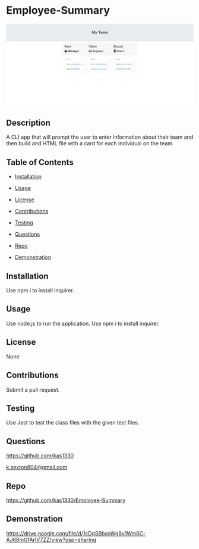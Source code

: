 # Employee-Summary
 <img src='myTeamGenerator.PNG' alt='Team generator screenshot'> 
  
## Description
  
 A CLI app that will prompt the user to enter information about their team and then build and HTML file with a card for each individual on the team.
  
## Table of Contents


- [Installation](https://github.com/kas1330/Employee-Summary#installation)


- [Usage](https://github.com/kas1330/Employee-Summary#usage)


- [License](https://github.com/kas1330/Employee-Summary#license)


- [Contributions](https://github.com/kas1330/Employee-Summary#contributions)


- [Testing](https://github.com/kas1330/Employee-Summary#testing)


- [Questions](https://github.com/kas1330/Employee-Summary#questions)

- [Repo](https://github.com/kas1330/Employee-Summary#repo)

- [Demonstration](https://github.com/kas1330/Employee-Summary#demonstration)

## Installation

 Use npm i to install inquirer.

## Usage

 Use node.js to run the application. Use npm i to install inquirer. 

## License

 None

## Contributions

 Submit a pull request.

## Testing

 Use Jest to test the class files with the given test files.

## Questions

 https://github.com/kas1330

 k.sexton804@gmail.com

 ## Repo

 https://github.com/kas1330/Employee-Summary
 
## Demonstration

https://drive.google.com/file/d/1cDqSBbxoWg8v1Wm6C-AJ68mGfArIV7ZZ/view?usp=sharing
